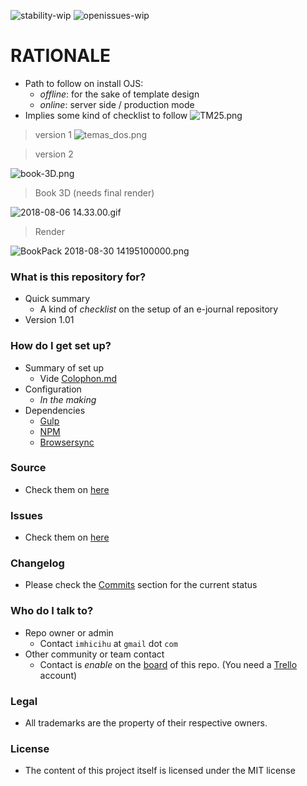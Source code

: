 ![stability-wip](https://img.shields.io/badge/stability-work_in_progress-lightgrey.svg)
![openissues-wip](https://img.shields.io/badge/open%20issues-7-orange.svg)

# RATIONALE #

* Path to follow on install OJS:
     - _offline_: for the sake of template design
	 - _online_: server side / production mode
* Implies some kind of checklist to follow
![TM25.png](https://bitbucket.org/repo/rpybXp8/images/3099136996-TM25.png)

> version 1
![temas_dos.png](https://bitbucket.org/repo/rpybXp8/images/829942321-temas_dos.png)

> version 2

![book-3D.png](https://bitbucket.org/repo/rpybXp8/images/2004126747-book-3D.png)

> Book 3D (needs final render)

![2018-08-06 14.33.00.gif](https://bitbucket.org/repo/rpybXp8/images/763418597-2018-08-06%2014.33.00.gif)

> Render

![BookPack 2018-08-30 14195100000.png](https://bitbucket.org/repo/rpybXp8/images/1319582231-BookPack%202018-08-30%2014195100000.png)

### What is this repository for? ###

* Quick summary
    - A kind of _checklist_ on the setup of an e-journal repository
* Version 1.01

### How do I get set up? ###

* Summary of set up
    - Vide [Colophon.md](https://bitbucket.org/imhicihu/open-journal-system-ojs-project/src/bc926daaa58527e7792d1f1b3e2b39442486b78a/Colophon.md?at=master&fileviewer=file-view-default)
* Configuration
    - _In the making_
* Dependencies
    - [Gulp](https://gulpjs.com/)
    - [NPM](https://www.npmjs.com/)
    - [Browsersync](https://browsersync.io/)
    
### Source ###

* Check them on [here](https://bitbucket.org/imhicihu/open-journal-system-ojs-project/src)

### Issues ###

* Check them on [here](https://bitbucket.org/imhicihu/open-journal-system-ojs-project/issues?status=new&status=open)

### Changelog ###

* Please check the [Commits](https://bitbucket.org/imhicihu/open-journal-system-ojs-project/commits/) section for the current status

### Who do I talk to? ###

* Repo owner or admin
    - Contact `imhicihu` at `gmail` dot `com`
* Other community or team contact
    - Contact is _enable_ on the [board](https://bitbucket.org/imhicihu/XXXXXXXXXXXX/addon/trello/trello-board) of this repo. (You need a [Trello](https://trello.com/) account)


### Legal ###

* All trademarks are the property of their respective owners.

### License ###

* The content of this project itself is licensed under the MIT license